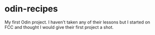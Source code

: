 # odin-recipes
My first Odin project. I haven't taken any of their lessons but I started on FCC and thought I would give their first project a shot.
